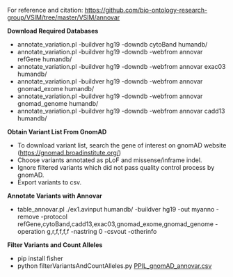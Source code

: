 For reference and citation: https://github.com/bio-ontology-research-group/VSIM/tree/master/VSIM/annovar

**Download Required Databases**

 * annotate_variation.pl -buildver hg19 -downdb cytoBand humandb/
 * annotate_variation.pl -buildver hg19 -downdb -webfrom annovar refGene humandb/
 * annotate_variation.pl -buildver hg19 -downdb -webfrom annovar exac03 humandb/ 
 * annotate_variation.pl -buildver hg19 -downdb -webfrom annovar gnomad_exome humandb/
 * annotate_variation.pl -buildver hg19 -downdb -webfrom annovar gnomad_genome humandb/
 * annotate_variation.pl -buildver hg19 -downdb -webfrom annovar cadd13 humandb/

**Obtain Variant List From GnomAD**

 * To download variant list, search the gene of interest on gnomAD website (https://gnomad.broadinstitute.org/) 
 * Choose variants annotated as pLoF and missense/inframe indel.
 * Ignore filtered variants which did not pass quality control process by gnomAD.
 * Export variants to csv.

**Annotate Variants with Annovar**
 * table_annovar.pl ./ex1.avinput humandb/ -buildver hg19 -out myanno -remove -protocol refGene,cytoBand,cadd13,exac03,gnomad_exome,gnomad_genome -operation g,r,f,f,f,f -nastring 0 -csvout -otherinfo

**Filter Variants and Count Alleles**
 * pip install fisher
 * python filterVariantsAndCountAlleles.py [PPIL_gnomAD_annovar.csv](./PPIL_gnomAD_annovar.csv)


